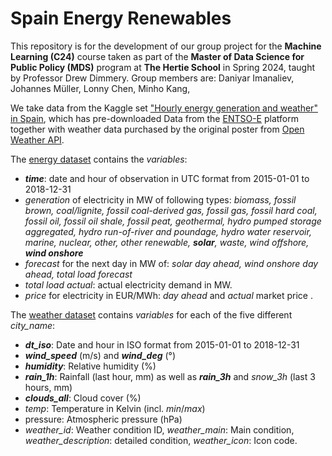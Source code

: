 # Spain Energy Renewables

This repository is for the development of our group project for the **Machine Learning (C24)** course taken as part of the **Master of Data Science for Public Policy (MDS)** program at **The Hertie School** in Spring 2024, taught by Professor Drew Dimmery. Group members are: Daniyar Imanaliev, Johannes Müller, Lonny Chen, Minho Kang,

We take data from the Kaggle set ["Hourly energy generation and weather" in Spain](https://www.kaggle.com/datasets/nicholasjhana/energy-consumption-generation-prices-and-weather), which has pre-downloaded Data from the [ENTSO-E](https://uat-transparency.entsoe.eu/dashboard/show) platform together with weather data purchased by the original poster from [Open Weather API](#0).

The [energy dataset](https://github.com/MDS-Mountain-Club/MDS_ML_Project/blob/main/Data/energy_dataset.csv) contains the *variables*:

-   ***time***: date and hour of observation in UTC format from 2015-01-01 to 2018-12-31
-   *generation* of electricity in MW of following types: *biomass, fossil brown, coal/lignite, fossil coal-derived gas, fossil gas, fossil hard coal, fossil oil, fossil oil shale, fossil peat, geothermal, hydro pumped storage aggregated, hydro run-of-river and poundage, hydro water reservoir, marine, nuclear, other, other renewable, **solar**, waste, wind offshore, **wind onshore***
-   *forecast* for the next day in MW of: *solar day ahead, wind onshore day ahead, total load forecast*
-   *total load actual*: actual electricity demand in MW.
-   *price* for electricity in EUR/MWh: *day ahead* and *actual* market price .

The [weather dataset](https://github.com/MDS-Mountain-Club/MDS_ML_Project/blob/main/Data/weather_features.csv) contains *variables* for each of the five different *city_name*:

-   ***dt_iso***: Date and hour in ISO format from 2015-01-01 to 2018-12-31
-   ***wind_speed*** (m/s) and ***wind_deg*** (°)
-   ***humidity***: Relative humidity (%)
-   ***rain_1h***: Rainfall (last hour, mm) as well as ***rain_3h*** and *snow_3h* (last 3 hours, mm)
-   ***clouds_all***: Cloud cover (%)
-   *temp*: Temperature in Kelvin (incl. *min*/*max*)
-   pressure: Atmospheric pressure (hPa)
-   *weather_id*: Weather condition ID, *weather_main*: Main condition, *weather_description*: detailed condition, *weather_icon*: Icon code.
